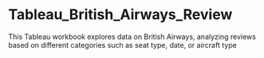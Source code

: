 # Tableau_British_Airways_Review
This Tableau workbook explores data on British Airways, analyzing reviews based on different categories such as seat type, date, or aircraft type
